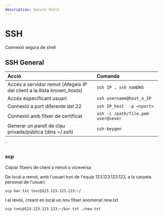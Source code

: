 ```yaml
---
description: Secure Shell
---
```


# SSH

Connexió segura de shell

## SSH General

| Acció | Comanda |
| :--- | :--- |
| Accés a servidor remot \(Afegeix IP del client a la llista _known\_hosts_\) | `ssh IP , ssh nomDNS` |
| Accés especificant usuari |  `ssh username@host_o_IP` |
| Connexió a port diferente del 22 | `ssh IP_host  -p <nport>` |
| Connexió amb fitxer de certificat | `ssh -i /path/file.pem user@sever` |
| Generar un parell de clau privada/pública \(dins ~/.ssh\) | `ssh-keygen` |

\`\`

### scp

Copiar fitxers de client a remot o viceversa

De local a remot, amb l'usuari toni de l'equip 123.123.123.123, a la carpeta personal de l'usuari:

`scp bar.txt toni@123.123.123.123:~/`

I al revés, creant en local un nou fitxer anomenat _new.txt_

`scp toni@123.123.123.123:~/bar.txt ./new.txt`

